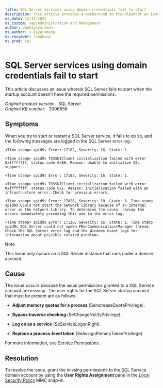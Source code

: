 ```yaml
---
title: SQL Server services using domain credentials fail to start 
description: This article provides a workaround to troubleshoot an issue when SQL Server fails to start when the startup account doesn't have the right permissions.
ms.date: 12/12/2022
ms.custom: sap:Administration and Management
author: padmajayaraman
ms.author: v-jayaramanp
ms.reviewer: ramakoni
ms.prod: sql
---
```


# SQL Server services using domain credentials fail to start

This article discusses an issue wherein SQL Server fails to start when the startup account doesn't have the required permissions.

_Original product version:_ &nbsp; SQL Server  
_Original KB number:_ &nbsp; 3006856

## Symptoms

When you try to start or restart a SQL Server service, it fails to do so, and the following messages are logged in the SQL Server error log:

```output
<Time stamp> spid9s Error: 17182, Severity: 16, State: 1.

<Time stamp> spid9s TDSSNIClient initialization failed with error 0xffffffff, status code 0x80. Reason: Unable to initialize SSL support.

<Time stamp> spid9s Error: 17182, Severity: 16, State: 1.

<Time stamp> spid9s TDSSNIClient initialization failed with error 0xffffffff, status code 0x1. Reason: Initialization failed with an infrastructure error. Check for previous errors.

<Time stamp> spid9s Error: 17826, Severity: 18, State: 3. Time stamp spid9s Could not start the network library because of an internal error in the network library. To determine the cause, review the errors immediately preceding this one in the error log.

<Time stamp> spid9s Error: 17120, Severity: 16, State: 1. Time stamp spid9s SQL Server could not spawn FRunCommunicationsManager thread. Check the SQL Server error log and the Windows event logs for information about possible related problems.
```

> [!NOTE]
> This issue only occurs on a SQL Server instance that runs under a domain account.

## Cause

The issue occurs because the usual permissions granted to a SQL Service account are missing. The user rights for the SQL Server startup account that must be present are as follows:

- **Adjust memory quotas for a process** (SeIncreaseQuotaPrivilege).

- **Bypass traverse checking** (SeChangeNotifyPrivilege).

- **Log on as a service** (SeServiceLogonRight).

- **Replace a process-level token** (SeAssignPrimaryTokenPrivilege).

For more information, see [Service Permissions](/sql/database-engine/configure-windows/configure-windows-service-accounts-and-permissions#Serv_Perm).

## Resolution

To resolve the issue, grant the missing permissions to the SQL Service domain account by using the **User Rights Assignment** pane in the [Local Security Policy](/windows/security/threat-protection/security-policy-settings/how-to-configure-security-policy-settings) MMC snap-in.

